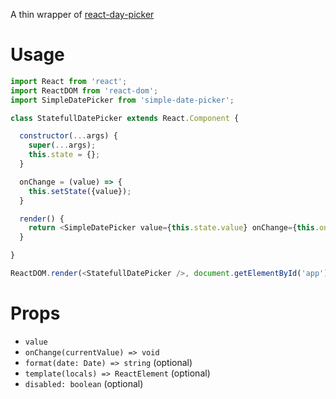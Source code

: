 A thin wrapper of [react-day-picker](https://github.com/gpbl/react-day-picker)

# Usage

```js
import React from 'react';
import ReactDOM from 'react-dom';
import SimpleDatePicker from 'simple-date-picker';

class StatefullDatePicker extends React.Component {

  constructor(...args) {
    super(...args);
    this.state = {};
  }

  onChange = (value) => {
    this.setState({value});
  }

  render() {
    return <SimpleDatePicker value={this.state.value} onChange={this.onChange} />;
  }

}

ReactDOM.render(<StatefullDatePicker />, document.getElementById('app'));
```

# Props

- `value`
- `onChange(currentValue) => void`
- `format(date: Date) => string` (optional)
- `template(locals) => ReactElement` (optional)
- `disabled: boolean` (optional)
